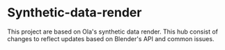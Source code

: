# Synthetic-data-render

This project are based on Ola's synthetic data render.
This hub consist of changes to reflect updates based on Blender's API and common issues.
